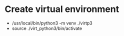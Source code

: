 # Create virtual environment
- /usr/local/bin/python3 -m venv ./virtp3
- source ./virt_python3/bin/activate


